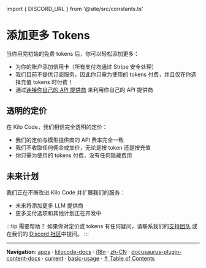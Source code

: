import { DISCORD_URL } from '@site/src/constants.ts'

# 添加更多 Tokens

当你用完初始的免费 tokens 后，你可以轻松添加更多：

- 为你的账户添加信用卡（所有支付均通过 Stripe 安全处理）
- 我们目前不提供订阅服务，因此你只需为使用的 tokens 付费，并且仅在你选择充值 tokens 时付费！
- 通过[连接你自己的 API 提供商](/getting-started/connecting-api-provider.md) 来利用你自己的 API 提供商

## 透明的定价

在 Kilo Code，我们相信完全透明的定价：

- 我们的定价与模型提供商的 API 费率完全一致
- 我们不收取任何佣金或加价，无论是按 token 还是按充值
- 你只需为使用的 tokens 付费，没有任何隐藏费用

## 未来计划

我们正在不断改进 Kilo Code 并扩展我们的服务：

- 未来将添加更多 LLM 提供商
- 更多支付选项和其他计划正在开发中

:::tip 需要帮助？
如果你对定价或 tokens 有任何疑问，请联系我们的[支持团队](mailto:hi@kilocode.ai) 或在我们的 <a href={DISCORD_URL} target='_blank'>Discord 社区</a>中提问。
:::

---

**Navigation**: [apps](../../../../../../../apps/) · [kilocode-docs](../../../../../../apps/kilocode-docs/) · [i18n](../../../../../apps/kilocode-docs/i18n/) · [zh-CN](../../../../apps/kilocode-docs/i18n/zh-CN/) · [docusaurus-plugin-content-docs](../../../apps/kilocode-docs/i18n/zh-CN/docusaurus-plugin-content-docs/) · [current](../../apps/kilocode-docs/i18n/zh-CN/docusaurus-plugin-content-docs/current/) · [basic-usage](../apps/kilocode-docs/i18n/zh-CN/docusaurus-plugin-content-docs/current/basic-usage/) · [↑ Table of Contents](#adding-tokens)
